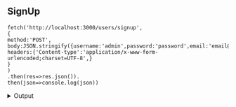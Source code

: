 ## SignUp

```
fetch('http://localhost:3000/users/signup',
{
method:'POST',
body:JSON.stringify({username:'admin',password:'password',email:'email@m.y',role:role_id}),
headers:{'Content-type':'application/x-www-form-urlencoded;charset=UTF-8',}
}
)
.then(res=>res.json()).
then(json=>console.log(json))
```

<details><summary>Output</summary>
<pre>
{message: username has created}
</pre>

## Created Admin User

```
fetch('http://localhost:3000/users/admin',{
    method:'POST',
    body:JSON.stringify(
        {
            username:'username',
            password:'password',
            email:'email@email.email',
            role:'role_id',
            isAdmin:true
        }
    ),
    headers:{
        'Content-Type':'application/x-www-form-urlencoded;charset=UTF-8'
    }
}).then(result=>result.json()).then(json=>console.log(json))
```

<details><summary>Output</summary>
<pre>
    {
        message: 'username has added to administration group'
    }
</pre>
